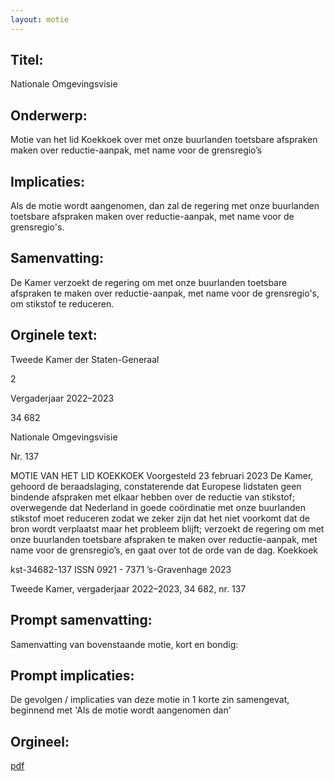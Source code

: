 ```yaml
---
layout: motie
---
```

## Titel:
Nationale Omgevingsvisie
## Onderwerp:
Motie van het lid Koekkoek over met onze buurlanden toetsbare afspraken maken over reductie-aanpak, met name voor de grensregio’s 
## Implicaties:

Als de motie wordt aangenomen, dan zal de regering met onze buurlanden toetsbare afspraken maken over reductie-aanpak, met name voor de grensregio's.
## Samenvatting:

De Kamer verzoekt de regering om met onze buurlanden toetsbare afspraken te maken over reductie-aanpak, met name voor de grensregio's, om stikstof te reduceren.
## Orginele text:


Tweede Kamer der Staten-Generaal

2

Vergaderjaar 2022–2023

34 682

Nationale Omgevingsvisie

Nr. 137

MOTIE VAN HET LID KOEKKOEK
Voorgesteld 23 februari 2023
De Kamer,
gehoord de beraadslaging,
constaterende dat Europese lidstaten geen bindende afspraken met elkaar
hebben over de reductie van stikstof;
overwegende dat Nederland in goede coördinatie met onze buurlanden
stikstof moet reduceren zodat we zeker zijn dat het niet voorkomt dat de
bron wordt verplaatst maar het probleem blijft;
verzoekt de regering om met onze buurlanden toetsbare afspraken te
maken over reductie-aanpak, met name voor de grensregio’s,
en gaat over tot de orde van de dag.
Koekkoek

kst-34682-137
ISSN 0921 - 7371
’s-Gravenhage 2023

Tweede Kamer, vergaderjaar 2022–2023, 34 682, nr. 137


## Prompt samenvatting:
Samenvatting van bovenstaande motie, kort en bondig:


## Prompt implicaties:
De gevolgen / implicaties van deze motie in 1 korte zin samengevat, beginnend met 'Als de motie wordt aangenomen dan' 

## Orgineel:
[pdf](https://gegevensmagazijn.tweedekamer.nl/OData/v4/2.0/Document(d6e29824-fecc-4f31-8fe8-e08b08c8c156)/resource)
